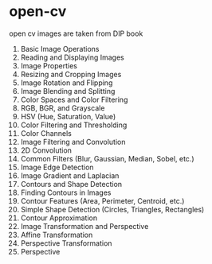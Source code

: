 # open-cv
open cv
images  are taken from DIP book
1. Basic Image Operations
1. Reading and Displaying Images
1. Image Properties
1. Resizing and Cropping Images
1. Image Rotation and Flipping
1. Image Blending and Splitting
1. Color Spaces and Color Filtering
1. RGB, BGR, and Grayscale
1. HSV (Hue, Saturation, Value)
1. Color Filtering and Thresholding
1. Color Channels
1. Image Filtering and Convolution
1. 2D Convolution
1. Common Filters (Blur, Gaussian, Median, Sobel, etc.)
1. Image Edge Detection
1. Image Gradient and Laplacian
1. Contours and Shape Detection
1. Finding Contours in Images
1. Contour Features (Area, Perimeter, Centroid, etc.)
1. Simple Shape Detection (Circles, Triangles, Rectangles)
1. Contour Approximation
1. Image Transformation and Perspective
1. Affine Transformation
1. Perspective Transformation
1.  Perspective
